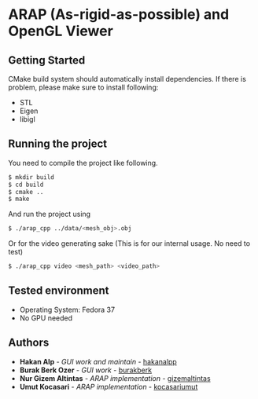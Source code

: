 # ARAP (As-rigid-as-possible) and OpenGL Viewer

## Getting Started

CMake build system should automatically install dependencies. If there is problem, please make sure to install following:
- STL
- Eigen
- libigl

## Running the project

You need to compile the project like following.

```sh
$ mkdir build
$ cd build
$ cmake ..
$ make
```

And run the project using

```sh
$ ./arap_cpp ../data/<mesh_obj>.obj
```

Or for the video generating sake (This is for our internal usage. No need to test)

```sh
$ ./arap_cpp video <mesh_path> <video_path>
```

## Tested environment   
- Operating System: Fedora 37
- No GPU needed

## Authors
* **Hakan Alp** - *GUI work and maintain* - [hakanalpp](https://github.com/hakanalpp)
* **Burak Berk Ozer** - *GUI work* - [burakberk](https://github.com/burakberk)
* **Nur Gizem Altintas** - *ARAP implementation* - [gizemaltintas](https://github.com/gizemaltintas)
* **Umut Kocasari** - *ARAP implementation* - [kocasariumut](https://github.com/kocasariumut)